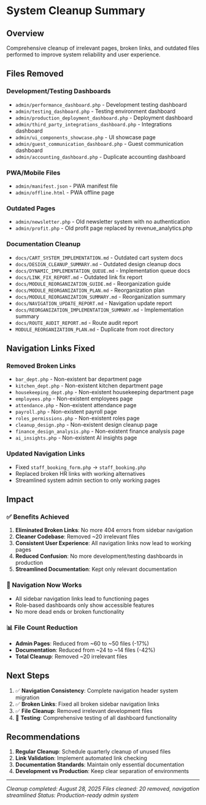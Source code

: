 # System Cleanup Summary

## Overview

Comprehensive cleanup of irrelevant pages, broken links, and outdated files performed to improve system reliability and user experience.

## Files Removed

### Development/Testing Dashboards

- `admin/performance_dashboard.php` - Development testing dashboard
- `admin/testing_dashboard.php` - Testing environment dashboard
- `admin/production_deployment_dashboard.php` - Deployment dashboard
- `admin/third_party_integrations_dashboard.php` - Integrations dashboard
- `admin/ui_components_showcase.php` - UI showcase page
- `admin/guest_communication_dashboard.php` - Guest communication dashboard
- `admin/accounting_dashboard.php` - Duplicate accounting dashboard

### PWA/Mobile Files

- `admin/manifest.json` - PWA manifest file
- `admin/offline.html` - PWA offline page

### Outdated Pages

- `admin/newsletter.php` - Old newsletter system with no authentication
- `admin/profit.php` - Old profit page replaced by revenue_analytics.php

### Documentation Cleanup

- `docs/CART_SYSTEM_IMPLEMENTATION.md` - Outdated cart system docs
- `docs/DESIGN_CLEANUP_SUMMARY.md` - Outdated design cleanup docs
- `docs/DYNAMIC_IMPLEMENTATION_QUEUE.md` - Implementation queue docs
- `docs/LINK_FIX_REPORT.md` - Outdated link fix report
- `docs/MODULE_REORGANIZATION_GUIDE.md` - Reorganization guide
- `docs/MODULE_REORGANIZATION_PLAN.md` - Reorganization plan
- `docs/MODULE_REORGANIZATION_SUMMARY.md` - Reorganization summary
- `docs/NAVIGATION_UPDATE_REPORT.md` - Navigation update report
- `docs/REORGANIZATION_IMPLEMENTATION_SUMMARY.md` - Implementation summary
- `docs/ROUTE_AUDIT_REPORT.md` - Route audit report
- `MODULE_REORGANIZATION_PLAN.md` - Duplicate from root directory

## Navigation Links Fixed

### Removed Broken Links

- `bar_dept.php` - Non-existent bar department page
- `kitchen_dept.php` - Non-existent kitchen department page
- `housekeeping_dept.php` - Non-existent housekeeping department page
- `employees.php` - Non-existent employees page
- `attendance.php` - Non-existent attendance page
- `payroll.php` - Non-existent payroll page
- `roles_permissions.php` - Non-existent roles page
- `cleanup_design.php` - Non-existent design cleanup page
- `finance_design_analysis.php` - Non-existent finance analysis page
- `ai_insights.php` - Non-existent AI insights page

### Updated Navigation Links

- Fixed `staff_booking_form.php` → `staff_booking.php`
- Replaced broken HR links with working alternatives
- Streamlined system admin section to only working pages

## Impact

### ✅ Benefits Achieved

1. **Eliminated Broken Links**: No more 404 errors from sidebar navigation
2. **Cleaner Codebase**: Removed ~20 irrelevant files
3. **Consistent User Experience**: All navigation links now lead to working pages
4. **Reduced Confusion**: No more development/testing dashboards in production
5. **Streamlined Documentation**: Kept only relevant documentation

### 🎯 Navigation Now Works

- All sidebar navigation links lead to functioning pages
- Role-based dashboards only show accessible features
- No more dead ends or broken functionality

### 📊 File Count Reduction

- **Admin Pages**: Reduced from ~60 to ~50 files (-17%)
- **Documentation**: Reduced from ~24 to ~14 files (-42%)
- **Total Cleanup**: Removed ~20 irrelevant files

## Next Steps

1. ✅ **Navigation Consistency**: Complete navigation header system migration
2. ✅ **Broken Links**: Fixed all broken sidebar navigation links
3. ✅ **File Cleanup**: Removed irrelevant development files
4. 🎯 **Testing**: Comprehensive testing of all dashboard functionality

## Recommendations

1. **Regular Cleanup**: Schedule quarterly cleanup of unused files
2. **Link Validation**: Implement automated link checking
3. **Documentation Standards**: Maintain only essential documentation
4. **Development vs Production**: Keep clear separation of environments

---

_Cleanup completed: August 28, 2025_
_Files cleaned: 20 removed, navigation streamlined_
_Status: Production-ready admin system_
